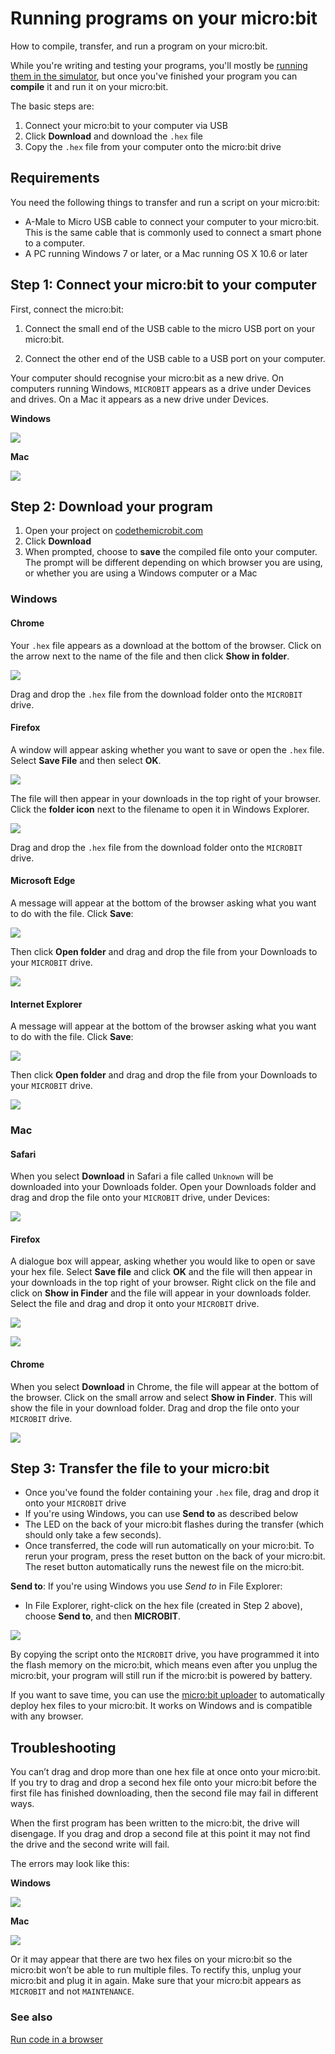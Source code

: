 # Running programs on your micro:bit

How to compile, transfer, and run a program on your micro:bit.

While you're writing and testing your programs, you'll mostly be [running them
in the simulator](/device/simulator), but once you've finished your program you
can **compile** it and run it on your micro:bit.

The basic steps are:

1. Connect your micro:bit to your computer via USB
2. Click **Download** and download the `.hex` file
3. Copy the `.hex` file from your computer onto the micro:bit drive

## Requirements

You need the following things to transfer and run a script on your micro:bit:

* A-Male to Micro USB cable to connect your computer to your micro:bit. This is
    the same cable that is commonly used to connect a smart phone to a computer.
* A PC running Windows 7 or later, or a Mac running OS X 10.6 or later

## Step 1: Connect your micro:bit to your computer

First, connect the micro:bit:

1. Connect the small end of the USB cable to the micro USB port on your micro:bit.

2. Connect the other end of the USB cable to a USB port on your computer.

Your computer should recognise your micro:bit as a new drive. On computers
running Windows, `MICROBIT` appears as a drive under Devices and drives. On a Mac
it appears as a new drive under Devices.

**Windows**

![](/static/mb/device/usb-windows-device.jpg)

**Mac**

![](/static/mb/device/usb-osx-device.png)

## Step 2: Download your program

1. Open your project on [codethemicrobit.com](https://codethemicrobit.com)
2. Click **Download**
3. When prompted, choose to **save** the compiled file onto your computer. The
   prompt will be different depending on which browser you are using, or
   whether you are using a Windows computer or a Mac

### Windows

#### Chrome

Your `.hex` file appears as a download at the bottom of the browser. Click on
the arrow next to the name of the file and then click **Show in folder**.

![](/static/mb/device/usb-windows-chrome.png)

Drag and drop the `.hex` file from the download folder onto the `MICROBIT` drive.

#### Firefox

A window will appear asking whether you want to save or open the `.hex` file.
Select **Save File** and then select **OK**.

![](/static/mb/device/usb-windows-firefox-1.png)

The file will then appear in your downloads in the top right of your browser.
Click the **folder icon** next to the filename to open it in Windows Explorer.

![](/static/mb/device/usb-windows-firefox-2.jpg)

Drag and drop the `.hex` file from the download folder onto the `MICROBIT` drive.

#### Microsoft Edge

A message will appear at the bottom of the browser asking what you want to do
with the file. Click **Save**:

![](/static/mb/device/usb-windows-edge-1.png)

Then click **Open folder** and drag and drop the file from your Downloads to
your `MICROBIT` drive.

![](/static/mb/device/usb-windows-edge-2.png)

#### Internet Explorer

A message will appear at the bottom of the browser asking what you want to do
with the file. Click **Save**:

![](/static/mb/device/usb-windows-ie11-1.png)

Then click **Open folder** and drag and drop the file from your Downloads to
your `MICROBIT` drive.

![](/static/mb/device/usb-windows-ie11-2.png)

### Mac

#### Safari

When you select **Download** in Safari a file called `Unknown` will be
downloaded into your Downloads folder. Open your Downloads folder and drag and
drop the file onto your `MICROBIT` drive, under Devices:

![](/static/mb/device/usb-osx-dnd.png)

#### Firefox

A dialogue box will appear, asking whether you would like to open or save your
hex file. Select **Save file** and click **OK** and the file will then appear in
your downloads in the top right of your browser. Right click on the file and
click on **Show in Finder** and the file will appear in your downloads folder.
Select the file and drag and drop it onto your `MICROBIT` drive.

![](/static/mb/device/usb-osx-firefox-1.jpg)

![](/static/mb/device/usb-osx-firefox-2.jpg)

#### Chrome

When you select **Download** in Chrome, the file will appear at the bottom of
the browser. Click on the small arrow and select **Show in Finder**. This will
show the file in your download folder. Drag and drop the file onto your
`MICROBIT` drive.

![](/static/mb/device/usb-osx-chrome.png)

## Step 3: Transfer the file to your micro:bit

* Once you've found the folder containing your `.hex` file, drag and drop it
    onto your `MICROBIT` drive
* If you're using Windows, you can use **Send to** as described below 
* The LED on the back of your micro:bit flashes during the transfer (which 
    should only take a few seconds).
* Once transferred, the code will run automatically on your micro:bit. To rerun
   your program, press the reset button on the back of your micro:bit. The reset 
   button automatically runs the newest file on the micro:bit.

**Send to**: If you're using Windows you use *Send to* in File Explorer:

- In File Explorer, right-click on the hex file (created in Step 2 above), choose **Send to**, and then **MICROBIT**.

![](/static/mb/device/usb-windows-sendto.jpg)

By copying the script onto the `MICROBIT` drive, you have programmed it into the
flash memory on the micro:bit, which means even after you unplug the micro:bit,
your program will still run if the micro:bit is powered by battery.

If you want to save time, you can use the [micro:bit uploader](/uploader) to
automatically deploy hex files to your micro:bit. It works on Windows and is
compatible with any browser.

## Troubleshooting

You can’t drag and drop more than one hex file at once onto your micro:bit. If
you try to drag and drop a second hex file onto your micro:bit  before the first
file has finished downloading, then the second file may fail in different ways.

When the first program has been written to the micro:bit, the drive will
disengage. If you drag and drop a second file at this point it may not find the
drive and the second write will fail.

The errors may look like this:

**Windows**

![](/static/mb/device/usb-windows-copy-file-error.jpg)

**Mac**

![](/static/mb/device/usb-osx-copy-file-error.png)

Or it may appear that there are two hex files on your micro:bit so the micro:bit
won’t be able to run multiple files. To rectify this, unplug your micro:bit and
plug it in again. Make sure that your micro:bit  appears as `MICROBIT` and not
`MAINTENANCE`.

### See also

[Run code in a browser](/device/simulator)

